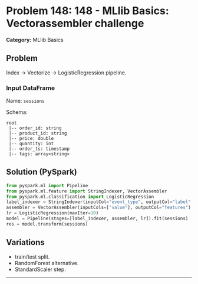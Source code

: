 # Problem 148: 148 - MLlib Basics: Vectorassembler challenge

**Category:** MLlib Basics

## Problem
Index -> Vectorize -> LogisticRegression pipeline.

### Input DataFrame
Name: `sessions`

Schema:
```
root
 |-- order_id: string
 |-- product_id: string
 |-- price: double
 |-- quantity: int
 |-- order_ts: timestamp
 |-- tags: array<string>
```

## Solution (PySpark)
```python
from pyspark.ml import Pipeline
from pyspark.ml.feature import StringIndexer, VectorAssembler
from pyspark.ml.classification import LogisticRegression
label_indexer = StringIndexer(inputCol="event_type", outputCol="label", handleInvalid="skip")
assembler = VectorAssembler(inputCols=["value"], outputCol="features")
lr = LogisticRegression(maxIter=10)
model = Pipeline(stages=[label_indexer, assembler, lr]).fit(sessions)
res = model.transform(sessions)
```

## Variations
- train/test split.
- RandomForest alternative.
- StandardScaler step.

---
